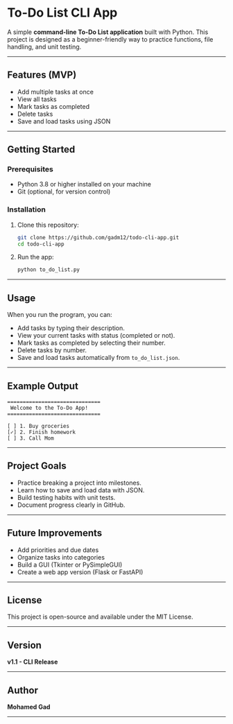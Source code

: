 # To-Do List CLI App

A simple **command-line To-Do List application** built with Python.
This project is designed as a beginner-friendly way to practice functions, file handling, and unit testing.

---

## Features (MVP)

* Add multiple tasks at once
* View all tasks
* Mark tasks as completed
* Delete tasks
* Save and load tasks using JSON

---

## Getting Started

### Prerequisites

* Python 3.8 or higher installed on your machine
* Git (optional, for version control)

### Installation

1. Clone this repository:

   ```bash
   git clone https://github.com/gadm12/todo-cli-app.git
   cd todo-cli-app
   ```
2. Run the app:

   ```bash
   python to_do_list.py
   ```

---

## Usage

When you run the program, you can:

* Add tasks by typing their description.
* View your current tasks with status (completed or not).
* Mark tasks as completed by selecting their number.
* Delete tasks by number.
* Save and load tasks automatically from `to_do_list.json`.

---

## Example Output

```
==============================
 Welcome to the To-Do App!
==============================

[ ] 1. Buy groceries
[✓] 2. Finish homework
[ ] 3. Call Mom

```

---

## Project Goals

* Practice breaking a project into milestones.
* Learn how to save and load data with JSON.
* Build testing habits with unit tests.
* Document progress clearly in GitHub.

---

## Future Improvements

* Add priorities and due dates
* Organize tasks into categories
* Build a GUI (Tkinter or PySimpleGUI)
* Create a web app version (Flask or FastAPI)

---

## License

This project is open-source and available under the MIT License.

---

## Version 

**v1.1 - CLI Release**

---

## Author

**Mohamed Gad**

---
